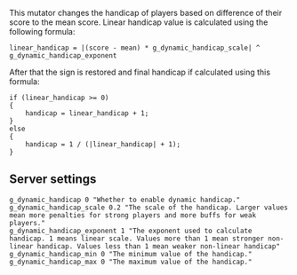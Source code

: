 This mutator changes the handicap of players based on difference of their score to the mean score. Linear handicap value is calculated using the following formula:

	linear_handicap = |(score - mean) * g_dynamic_handicap_scale| ^ g_dynamic_handicap_exponent

After that the sign is restored and final handicap if calculated using this formula:

	if (linear_handicap >= 0)
	{
		handicap = linear_handicap + 1;
	}
	else
	{
		handicap = 1 / (|linear_handicap| + 1);
	}

## Server settings

	g_dynamic_handicap 0 "Whether to enable dynamic handicap."
	g_dynamic_handicap_scale 0.2 "The scale of the handicap. Larger values mean more penalties for strong players and more buffs for weak players."
	g_dynamic_handicap_exponent 1 "The exponent used to calculate handicap. 1 means linear scale. Values more than 1 mean stronger non-linear handicap. Values less than 1 mean weaker non-linear handicap"
	g_dynamic_handicap_min 0 "The minimum value of the handicap."
	g_dynamic_handicap_max 0 "The maximum value of the handicap."
